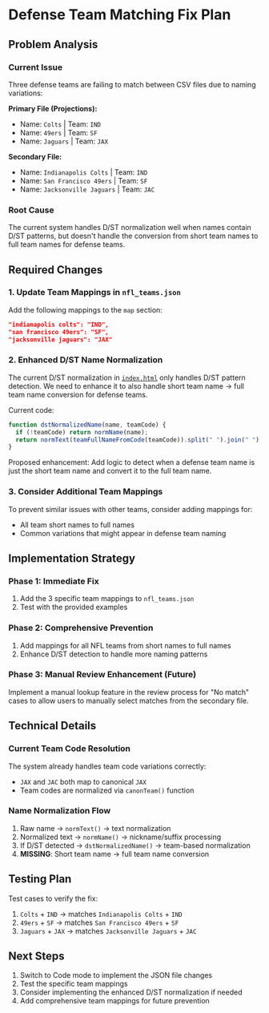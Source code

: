# Defense Team Matching Fix Plan

## Problem Analysis

### Current Issue
Three defense teams are failing to match between CSV files due to naming variations:

**Primary File (Projections):**
- Name: `Colts` | Team: `IND`
- Name: `49ers` | Team: `SF` 
- Name: `Jaguars` | Team: `JAX`

**Secondary File:**
- Name: `Indianapolis Colts` | Team: `IND`
- Name: `San Francisco 49ers` | Team: `SF`
- Name: `Jacksonville Jaguars` | Team: `JAC`

### Root Cause
The current system handles D/ST normalization well when names contain D/ST patterns, but doesn't handle the conversion from short team names to full team names for defense teams.

## Required Changes

### 1. Update Team Mappings in `nfl_teams.json`

Add the following mappings to the `map` section:

```json
"indianapolis colts": "IND",
"san francisco 49ers": "SF", 
"jacksonville jaguars": "JAX"
```

### 2. Enhanced D/ST Name Normalization

The current D/ST normalization in [`index.html`](index.html:395-398) only handles D/ST pattern detection. We need to enhance it to also handle short team name → full team name conversion for defense teams.

Current code:
```javascript
function dstNormalizedName(name, teamCode) {
  if (!teamCode) return normName(name);
  return normText(teamFullNameFromCode(teamCode)).split(" ").join(" ");
}
```

Proposed enhancement: Add logic to detect when a defense team name is just the short team name and convert it to the full team name.

### 3. Consider Additional Team Mappings

To prevent similar issues with other teams, consider adding mappings for:
- All team short names to full names
- Common variations that might appear in defense team naming

## Implementation Strategy

### Phase 1: Immediate Fix
1. Add the 3 specific team mappings to `nfl_teams.json`
2. Test with the provided examples

### Phase 2: Comprehensive Prevention  
1. Add mappings for all NFL teams from short names to full names
2. Enhance D/ST detection to handle more naming patterns

### Phase 3: Manual Review Enhancement (Future)
Implement a manual lookup feature in the review process for "No match" cases to allow users to manually select matches from the secondary file.

## Technical Details

### Current Team Code Resolution
The system already handles team code variations correctly:
- `JAX` and `JAC` both map to canonical `JAX`
- Team codes are normalized via `canonTeam()` function

### Name Normalization Flow
1. Raw name → `normText()` → text normalization
2. Normalized text → `normName()` → nickname/suffix processing  
3. If D/ST detected → `dstNormalizedName()` → team-based normalization
4. **MISSING**: Short team name → full team name conversion

## Testing Plan

Test cases to verify the fix:
1. `Colts` + `IND` → matches `Indianapolis Colts` + `IND`
2. `49ers` + `SF` → matches `San Francisco 49ers` + `SF`  
3. `Jaguars` + `JAX` → matches `Jacksonville Jaguars` + `JAC`

## Next Steps

1. Switch to Code mode to implement the JSON file changes
2. Test the specific team mappings
3. Consider implementing the enhanced D/ST normalization if needed
4. Add comprehensive team mappings for future prevention